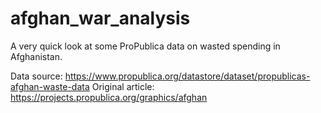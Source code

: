 # afghan_war_analysis
A very quick look at some ProPublica data on wasted spending in Afghanistan.

Data source: https://www.propublica.org/datastore/dataset/propublicas-afghan-waste-data
Original article: https://projects.propublica.org/graphics/afghan
